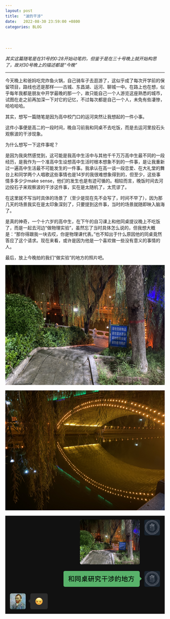 ```yaml
---
layout: post
title:  "波的干涉"
date:   2022-08-30 23:59:00 +0800
categories: BLOG



---
```




*其实这篇随笔是在31号的0:28开始动笔的，但鉴于是在三十号晚上就开始构思了，故对30号晚上的描述都是“今晚”*

---

今天晚上和爸妈吃完炸鱼火锅，自己骑车子去逛游了，这似乎成了每次开学前的保留项目，路线也还是那样——古城、东昌湖、运河、聊城一中。在路上也在想，似乎每年我都是朋友中开学最晚的那一个，故只能自己一个人游览这座熟悉的城市，试图在走之前再加深一下对它的记忆，不过每次都是自己一个人，未免有些凄惨，哈哈哈哈。

其实，想写一篇随笔是因为高中校门口的运河突然让我想起的一件小事。

这件小事便是高二的一段时间，晚自习前我和同桌不去吃饭，而是去运河里投石头观察波的干涉现象。

为什么想写一下这件事呢？

是因为我突然感觉到，这可能是我高中生活中与其他千千万万高中生最不同的一段经历，是我作为一个准高中生设想高中生活时根本想象不到的一件事，是让我重新过一遍高中生活最不可能发生的一件事。我承认在高一谈一段恋爱、在大礼堂的舞台上和同学两个人唱歌这些事情也是14岁的我很难想象得到的，但至少，这些事情多多少少make sense，他们的发生也是有迹可循的。相较而言，晚饭时间去河边投石子来观察波的干涉这件事，实在是太随机了，太荒谬了。

在这里就不写当时具体的场景了（至少是现在先不会写了，时间不早了），因为那几天的场景我实在是太印象深刻了，只要提到这件事，当时的场景就随即映入脑海了。

是真的神奇，一个十六岁的高中生，在下午的自习课上和他同桌提议晚上不吃饭了，而是一起去河边“做物理实验”，虽然忘了当时具体怎么说的，但我想大概是：“那你得跟我一块去哎，你是物理课代表。”也不知出于什么原因他的同桌竟然答应了这个请求。现在来看，或许是因为他是一个喜欢做一些没有意义的事情的人。

最后，放上今晚拍的我们“做实验”的地方的照片吧。

![照片1](\assets\pictures\essay_2\IMG_1.JPG)

![照片2](\assets\pictures\essay_2\IMG_2.JPG)

![聊天记录](\assets\pictures\essay_2\Screenshot.PNG)